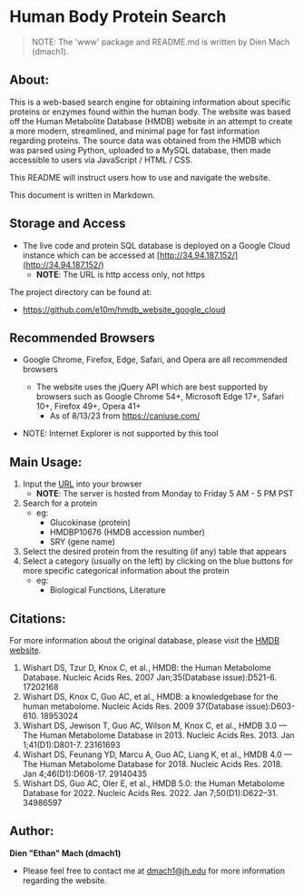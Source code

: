 # Human Body Protein Search

> NOTE: The 'www' package and README.md is written by Dien Mach (dmach1).

## About:
This is a web-based search engine for obtaining information about specific proteins or enzymes
found within the human body. The website was based off the Human Metabolite Database (HMDB) website in an attempt to 
create a more modern, streamlined, and minimal page for fast information regarding proteins. The source data was obtained from the HMDB which was parsed
using Python, uploaded to a MySQL database, then made accessible to users via JavaScript / HTML / CSS.

This README will instruct users how to use and navigate the website.

This document is written in Markdown.

## Storage and Access
* The live code and protein SQL database is deployed on a Google Cloud instance which can be accessed at [http://34.94.187.152/](http://34.94.187.152/)
    * **NOTE**: The URL is http access only, not https

The project directory can be found at:
* https://github.com/e10m/hmdb_website_google_cloud

## Recommended Browsers
* Google Chrome, Firefox, Edge, Safari, and Opera are all recommended browsers
  * The website uses the jQuery API which are best supported by browsers such as Google Chrome 54+, Microsoft Edge 17+, Safari 10+, Firefox 49+, Opera 41+
    * As of 8/13/23 from https://caniuse.com/

* NOTE: Internet Explorer is not supported by this tool

## Main Usage:
1. Input the [URL](http://34.94.187.152/) into your browser
   * **NOTE**: The server is hosted from Monday to Friday 5 AM - 5 PM PST
2. Search for a protein
   * eg: 
     * Glucokinase (protein)
     * HMDBP10676 (HMDB accession number)
     * SRY (gene name)
3. Select the desired protein from the resulting (if any) table that appears
4. Select a category (usually on the left) by clicking on the blue buttons for more specific categorical information about the protein
    * eg:
      * Biological Functions, Literature

## Citations:
For more information about the original database, please visit the [HMDB website](https://hmdb.ca/).
1. Wishart DS, Tzur D, Knox C, et al., HMDB: the Human Metabolome Database. Nucleic Acids Res. 2007 Jan;35(Database issue):D521-6. 17202168
2. Wishart DS, Knox C, Guo AC, et al., HMDB: a knowledgebase for the human metabolome. Nucleic Acids Res. 2009 37(Database issue):D603-610. 18953024
3. Wishart DS, Jewison T, Guo AC, Wilson M, Knox C, et al., HMDB 3.0 — The Human Metabolome Database in 2013. Nucleic Acids Res. 2013. Jan 1;41(D1):D801-7. 23161693
4. Wishart DS, Feunang YD, Marcu A, Guo AC, Liang K, et al., HMDB 4.0 — The Human Metabolome Database for 2018. Nucleic Acids Res. 2018. Jan 4;46(D1):D608-17. 29140435
5. Wishart DS, Guo AC, Oler E, et al., HMDB 5.0: the Human Metabolome Database for 2022. Nucleic Acids Res. 2022. Jan 7;50(D1):D622–31. 34986597

## Author:
**Dien "Ethan" Mach (dmach1)**

* Please feel free to contact me at dmach1@jh.edu for more information regarding the website.
